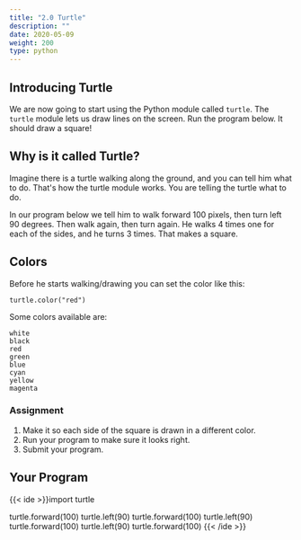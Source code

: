 ```yaml
---
title: "2.0 Turtle"
description: ""
date: 2020-05-09
weight: 200
type: python
---
```


## Introducing Turtle

We are now going to start using the Python module called `turtle`. The `turtle`
module lets us draw lines on the screen. Run the program below. It should draw a
square!

## Why is it called Turtle? 

Imagine there is a turtle walking along the ground, and you can tell him what to
do. That's how the turtle module works. You are telling the turtle what to do.

In our program below we tell him to walk forward 100 pixels, then turn left 90
degrees. Then walk again, then turn again. He walks 4 times one for each of the
sides, and he turns 3 times. That makes a square.

## Colors

Before he starts walking/drawing you can set the color like this:

```
turtle.color("red")
```

Some colors available are:

```
white
black
red
green
blue
cyan
yellow
magenta
```

### Assignment

1. Make it so each side of the square is drawn in a different color.
2. Run your program to make sure it looks right.
3. Submit your program.

## Your Program

{{< ide >}}import turtle

turtle.forward(100)
turtle.left(90)
turtle.forward(100)
turtle.left(90)
turtle.forward(100)
turtle.left(90)
turtle.forward(100)
{{< /ide >}}
